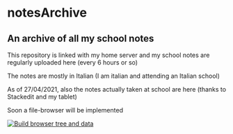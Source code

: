 # notesArchive

## An archive of all my school notes

This repository is linked with my home server and my school notes are regularly uploaded here (every 6 hours or so)

The notes are mostly in Italian (I am italian and attending an Italian school)


As of 27/04/2021, also the notes actually taken at school are here (thanks to Stackedit and my tablet)

Soon a file-browser will be implemented

[![Build browser tree and data](https://github.com/MatMasIt/notesArchive/actions/workflows/browser.yml/badge.svg)](https://github.com/MatMasIt/notesArchive/actions/workflows/browser.yml)
